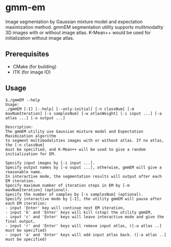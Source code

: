 # gmm-em
  Image segmentation by Gaussian mixture model and expectation maximization method. gmmEM segmentation utility supports mulitmodality 3D images with or without image atlas. K-Mean++ would be used for initialization without image atlas.

## Prerequisites
  * CMake (for building)
  * ITK (for image IO)

## Usage
```
$./gmmEM --help
Usage:
./gmmEM [-I] [--help] [--only-initial] [-n classNum] [-m maxNumIteration] [-s samplesNum] [-w atlasWeight] [-i input ...] [-a atlas ...] [-o output ...]

Description:
The gmmEM utility use Gaussian mixture model and Expectation Maximization algorithm 
to segment multimodalities images with or without atlas. If no atlas, the [-n classNum]
must be specified, and K-Mean++ will be used to give a random initialization for EM.

Specify input images by [-i input ...].
Specify output names by [-o ouput ...], otherwise, gmmEM will give a reasonable name.
In interactive mode, the segmentation results will output after each EM iteration.
Specify maximum number of iteration steps in EM by [-m maxNumIteration] (optional).
Specify the number of samples by [-s samplesNum] (optional).
Specify interactive mode by [-I], the utility gmmEM will pause after each EM iteration:
- input 'Enter' key will continue next EM iteration, 
- input 'k' and 'Enter' keys will kill (stop) the utility gmmEM, 
- input 'c' and 'Enter' keys will leave interactive mode and give the final output,
- input 'r' and 'Enter' keys will remove input atlas, ([-a atlas ..] must be specified)
- input 'a' and 'Enter' keys will add input atlas back. ([-a atlas ..] must be specified)
```
